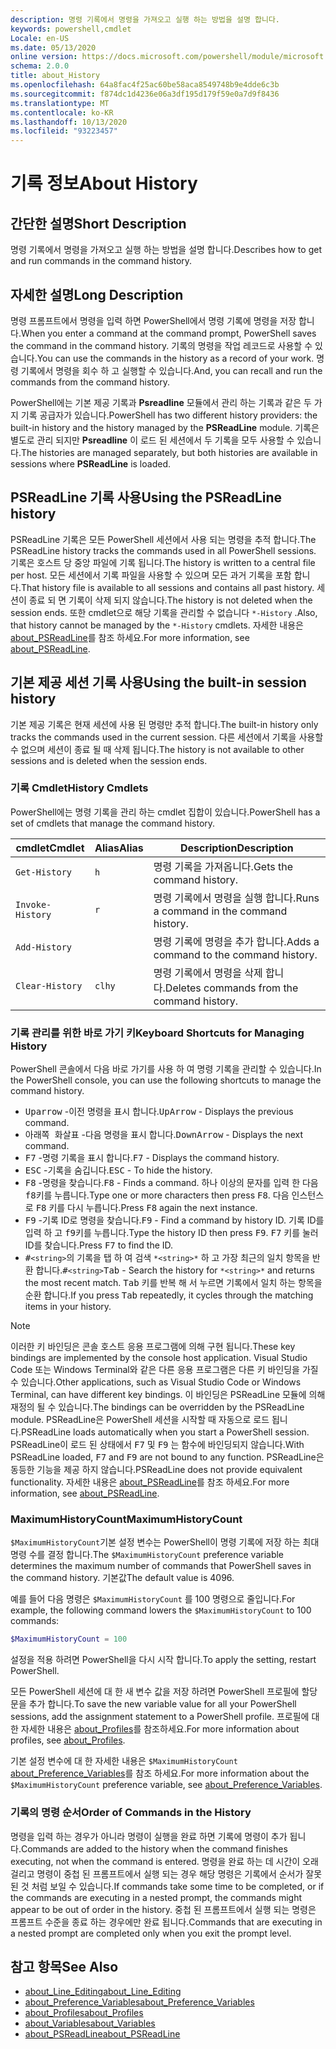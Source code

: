 ```yaml
---
description: 명령 기록에서 명령을 가져오고 실행 하는 방법을 설명 합니다.
keywords: powershell,cmdlet
Locale: en-US
ms.date: 05/13/2020
online version: https://docs.microsoft.com/powershell/module/microsoft.powershell.core/about/about_history?view=powershell-5.1&WT.mc_id=ps-gethelp
schema: 2.0.0
title: about_History
ms.openlocfilehash: 64a8fac4f25ac60be58aca8549748b9e4dde6c3b
ms.sourcegitcommit: f874dc1d4236e06a3df195d179f59e0a7d9f8436
ms.translationtype: MT
ms.contentlocale: ko-KR
ms.lasthandoff: 10/13/2020
ms.locfileid: "93223457"
---
```

# <a name="about-history"></a><span data-ttu-id="5ae86-104">기록 정보</span><span class="sxs-lookup"><span data-stu-id="5ae86-104">About History</span></span>

## <a name="short-description"></a><span data-ttu-id="5ae86-105">간단한 설명</span><span class="sxs-lookup"><span data-stu-id="5ae86-105">Short Description</span></span>
<span data-ttu-id="5ae86-106">명령 기록에서 명령을 가져오고 실행 하는 방법을 설명 합니다.</span><span class="sxs-lookup"><span data-stu-id="5ae86-106">Describes how to get and run commands in the command history.</span></span>

## <a name="long-description"></a><span data-ttu-id="5ae86-107">자세한 설명</span><span class="sxs-lookup"><span data-stu-id="5ae86-107">Long Description</span></span>

<span data-ttu-id="5ae86-108">명령 프롬프트에서 명령을 입력 하면 PowerShell에서 명령 기록에 명령을 저장 합니다.</span><span class="sxs-lookup"><span data-stu-id="5ae86-108">When you enter a command at the command prompt, PowerShell saves the command in the command history.</span></span> <span data-ttu-id="5ae86-109">기록의 명령을 작업 레코드로 사용할 수 있습니다.</span><span class="sxs-lookup"><span data-stu-id="5ae86-109">You can use the commands in the history as a record of your work.</span></span> <span data-ttu-id="5ae86-110">명령 기록에서 명령을 회수 하 고 실행할 수 있습니다.</span><span class="sxs-lookup"><span data-stu-id="5ae86-110">And, you can recall and run the commands from the command history.</span></span>

<span data-ttu-id="5ae86-111">PowerShell에는 기본 제공 기록과 **Psreadline** 모듈에서 관리 하는 기록과 같은 두 가지 기록 공급자가 있습니다.</span><span class="sxs-lookup"><span data-stu-id="5ae86-111">PowerShell has two different history providers: the built-in history and the history managed by the **PSReadLine** module.</span></span> <span data-ttu-id="5ae86-112">기록은 별도로 관리 되지만 **Psreadline** 이 로드 된 세션에서 두 기록을 모두 사용할 수 있습니다.</span><span class="sxs-lookup"><span data-stu-id="5ae86-112">The histories are managed separately, but both histories are available in sessions where **PSReadLine** is loaded.</span></span>

## <a name="using-the-psreadline-history"></a><span data-ttu-id="5ae86-113">PSReadLine 기록 사용</span><span class="sxs-lookup"><span data-stu-id="5ae86-113">Using the PSReadLine history</span></span>

<span data-ttu-id="5ae86-114">PSReadLine 기록은 모든 PowerShell 세션에서 사용 되는 명령을 추적 합니다.</span><span class="sxs-lookup"><span data-stu-id="5ae86-114">The PSReadLine history tracks the commands used in all PowerShell sessions.</span></span>
<span data-ttu-id="5ae86-115">기록은 호스트 당 중앙 파일에 기록 됩니다.</span><span class="sxs-lookup"><span data-stu-id="5ae86-115">The history is written to a central file per host.</span></span> <span data-ttu-id="5ae86-116">모든 세션에서 기록 파일을 사용할 수 있으며 모든 과거 기록을 포함 합니다.</span><span class="sxs-lookup"><span data-stu-id="5ae86-116">That history file is available to all sessions and contains all past history.</span></span> <span data-ttu-id="5ae86-117">세션이 종료 되 면 기록이 삭제 되지 않습니다.</span><span class="sxs-lookup"><span data-stu-id="5ae86-117">The history is not deleted when the session ends.</span></span> <span data-ttu-id="5ae86-118">또한 cmdlet으로 해당 기록을 관리할 수 없습니다 `*-History` .</span><span class="sxs-lookup"><span data-stu-id="5ae86-118">Also, that history cannot be managed by the `*-History` cmdlets.</span></span> <span data-ttu-id="5ae86-119">자세한 내용은 [about_PSReadLine](../../PSReadLine/About/about_PSReadLine.md)를 참조 하세요.</span><span class="sxs-lookup"><span data-stu-id="5ae86-119">For more information, see [about_PSReadLine](../../PSReadLine/About/about_PSReadLine.md).</span></span>

## <a name="using-the-built-in-session-history"></a><span data-ttu-id="5ae86-120">기본 제공 세션 기록 사용</span><span class="sxs-lookup"><span data-stu-id="5ae86-120">Using the built-in session history</span></span>

<span data-ttu-id="5ae86-121">기본 제공 기록은 현재 세션에 사용 된 명령만 추적 합니다.</span><span class="sxs-lookup"><span data-stu-id="5ae86-121">The built-in history only tracks the commands used in the current session.</span></span> <span data-ttu-id="5ae86-122">다른 세션에서 기록을 사용할 수 없으며 세션이 종료 될 때 삭제 됩니다.</span><span class="sxs-lookup"><span data-stu-id="5ae86-122">The history is not available to other sessions and is deleted when the session ends.</span></span>

### <a name="history-cmdlets"></a><span data-ttu-id="5ae86-123">기록 Cmdlet</span><span class="sxs-lookup"><span data-stu-id="5ae86-123">History Cmdlets</span></span>

<span data-ttu-id="5ae86-124">PowerShell에는 명령 기록을 관리 하는 cmdlet 집합이 있습니다.</span><span class="sxs-lookup"><span data-stu-id="5ae86-124">PowerShell has a set of cmdlets that manage the command history.</span></span>

| <span data-ttu-id="5ae86-125">cmdlet</span><span class="sxs-lookup"><span data-stu-id="5ae86-125">Cmdlet</span></span>           | <span data-ttu-id="5ae86-126">Alias</span><span class="sxs-lookup"><span data-stu-id="5ae86-126">Alias</span></span>  | <span data-ttu-id="5ae86-127">Description</span><span class="sxs-lookup"><span data-stu-id="5ae86-127">Description</span></span>                                |
| ---------------- | ------ | ------------------------------------------ |
| `Get-History`    | `h`    | <span data-ttu-id="5ae86-128">명령 기록을 가져옵니다.</span><span class="sxs-lookup"><span data-stu-id="5ae86-128">Gets the command history.</span></span>                  |
| `Invoke-History` | `r`    | <span data-ttu-id="5ae86-129">명령 기록에서 명령을 실행 합니다.</span><span class="sxs-lookup"><span data-stu-id="5ae86-129">Runs a command in the command history.</span></span>     |
| `Add-History`    |        | <span data-ttu-id="5ae86-130">명령 기록에 명령을 추가 합니다.</span><span class="sxs-lookup"><span data-stu-id="5ae86-130">Adds a command to the command history.</span></span>     |
| `Clear-History`  | `clhy` | <span data-ttu-id="5ae86-131">명령 기록에서 명령을 삭제 합니다.</span><span class="sxs-lookup"><span data-stu-id="5ae86-131">Deletes commands from the command history.</span></span> |

### <a name="keyboard-shortcuts-for-managing-history"></a><span data-ttu-id="5ae86-132">기록 관리를 위한 바로 가기 키</span><span class="sxs-lookup"><span data-stu-id="5ae86-132">Keyboard Shortcuts for Managing History</span></span>

<span data-ttu-id="5ae86-133">PowerShell 콘솔에서 다음 바로 가기를 사용 하 여 명령 기록을 관리할 수 있습니다.</span><span class="sxs-lookup"><span data-stu-id="5ae86-133">In the PowerShell console, you can use the following shortcuts to manage the command history.</span></span>

- <span data-ttu-id="5ae86-134"><kbd>Uparrow</kbd> -이전 명령을 표시 합니다.</span><span class="sxs-lookup"><span data-stu-id="5ae86-134"><kbd>UpArrow</kbd> - Displays the previous command.</span></span>
- <span data-ttu-id="5ae86-135"><kbd>아래쪽 화살표</kbd> -다음 명령을 표시 합니다.</span><span class="sxs-lookup"><span data-stu-id="5ae86-135"><kbd>DownArrow</kbd> - Displays the next command.</span></span>
- <span data-ttu-id="5ae86-136"><kbd>F7</kbd> -명령 기록을 표시 합니다.</span><span class="sxs-lookup"><span data-stu-id="5ae86-136"><kbd>F7</kbd> - Displays the command history.</span></span>
- <span data-ttu-id="5ae86-137"><kbd>ESC</kbd> -기록을 숨깁니다.</span><span class="sxs-lookup"><span data-stu-id="5ae86-137"><kbd>ESC</kbd> - To hide the history.</span></span>
- <span data-ttu-id="5ae86-138"><kbd>F8</kbd> -명령을 찾습니다.</span><span class="sxs-lookup"><span data-stu-id="5ae86-138"><kbd>F8</kbd> - Finds a command.</span></span> <span data-ttu-id="5ae86-139">하나 이상의 문자를 입력 한 다음 <kbd>f8</kbd>키를 누릅니다.</span><span class="sxs-lookup"><span data-stu-id="5ae86-139">Type one or more characters then press <kbd>F8</kbd>.</span></span> <span data-ttu-id="5ae86-140">다음 인스턴스로 <kbd>F8</kbd> 키를 다시 누릅니다.</span><span class="sxs-lookup"><span data-stu-id="5ae86-140">Press <kbd>F8</kbd> again the next instance.</span></span>
- <span data-ttu-id="5ae86-141"><kbd>F9</kbd> -기록 ID로 명령을 찾습니다.</span><span class="sxs-lookup"><span data-stu-id="5ae86-141"><kbd>F9</kbd> - Find a command by history ID.</span></span> <span data-ttu-id="5ae86-142">기록 ID를 입력 하 고 <kbd>f9</kbd>키를 누릅니다.</span><span class="sxs-lookup"><span data-stu-id="5ae86-142">Type the history ID then press <kbd>F9</kbd>.</span></span> <span data-ttu-id="5ae86-143"><kbd>F7</kbd> 키를 눌러 ID를 찾습니다.</span><span class="sxs-lookup"><span data-stu-id="5ae86-143">Press <kbd>F7</kbd> to find the ID.</span></span>
- <span data-ttu-id="5ae86-144"><kbd>#</kbd>`<string>`</kbd>의 기록을 <kbd>탭</kbd> 하 여 검색 `*<string>*` 하 고 가장 최근의 일치 항목을 반환 합니다.</span><span class="sxs-lookup"><span data-stu-id="5ae86-144"><kbd>#</kbd>`<string>`</kbd><kbd>Tab</kbd> - Search the history for `*<string>*` and returns the most recent match.</span></span> <span data-ttu-id="5ae86-145"><kbd>Tab</kbd> 키를 반복 해 서 누르면 기록에서 일치 하는 항목을 순환 합니다.</span><span class="sxs-lookup"><span data-stu-id="5ae86-145">If you press <kbd>Tab</kbd> repeatedly, it cycles through the matching items in your history.</span></span>

> [!NOTE]
> <span data-ttu-id="5ae86-146">이러한 키 바인딩은 콘솔 호스트 응용 프로그램에 의해 구현 됩니다.</span><span class="sxs-lookup"><span data-stu-id="5ae86-146">These key bindings are implemented by the console host application.</span></span> <span data-ttu-id="5ae86-147">Visual Studio Code 또는 Windows Terminal와 같은 다른 응용 프로그램은 다른 키 바인딩을 가질 수 있습니다.</span><span class="sxs-lookup"><span data-stu-id="5ae86-147">Other applications, such as Visual Studio Code or Windows Terminal, can have different key bindings.</span></span> <span data-ttu-id="5ae86-148">이 바인딩은 PSReadLine 모듈에 의해 재정의 될 수 있습니다.</span><span class="sxs-lookup"><span data-stu-id="5ae86-148">The bindings can be overridden by the PSReadLine module.</span></span> <span data-ttu-id="5ae86-149">PSReadLine은 PowerShell 세션을 시작할 때 자동으로 로드 됩니다.</span><span class="sxs-lookup"><span data-stu-id="5ae86-149">PSReadLine loads automatically when you start a PowerShell session.</span></span>
> <span data-ttu-id="5ae86-150">PSReadLine이 로드 된 상태에서 <kbd>F7</kbd> 및 <kbd>F9</kbd> 는 함수에 바인딩되지 않습니다.</span><span class="sxs-lookup"><span data-stu-id="5ae86-150">With PSReadLine loaded, <kbd>F7</kbd> and <kbd>F9</kbd> are not bound to any function.</span></span> <span data-ttu-id="5ae86-151">PSReadLine은 동등한 기능을 제공 하지 않습니다.</span><span class="sxs-lookup"><span data-stu-id="5ae86-151">PSReadLine does not provide equivalent functionality.</span></span> <span data-ttu-id="5ae86-152">자세한 내용은 [about_PSReadLine](../../PSReadLine/About/about_PSReadLine.md)를 참조 하세요.</span><span class="sxs-lookup"><span data-stu-id="5ae86-152">For more information, see [about_PSReadLine](../../PSReadLine/About/about_PSReadLine.md).</span></span>

### <a name="maximumhistorycount"></a><span data-ttu-id="5ae86-153">MaximumHistoryCount</span><span class="sxs-lookup"><span data-stu-id="5ae86-153">MaximumHistoryCount</span></span>

<span data-ttu-id="5ae86-154">`$MaximumHistoryCount`기본 설정 변수는 PowerShell이 명령 기록에 저장 하는 최대 명령 수를 결정 합니다.</span><span class="sxs-lookup"><span data-stu-id="5ae86-154">The `$MaximumHistoryCount` preference variable determines the maximum number of commands that PowerShell saves in the command history.</span></span> <span data-ttu-id="5ae86-155">기본값</span><span class="sxs-lookup"><span data-stu-id="5ae86-155">The default value is</span></span>
4096.

<span data-ttu-id="5ae86-156">예를 들어 다음 명령은 `$MaximumHistoryCount` 를 100 명령으로 줄입니다.</span><span class="sxs-lookup"><span data-stu-id="5ae86-156">For example, the following command lowers the `$MaximumHistoryCount` to 100 commands:</span></span>

```powershell
$MaximumHistoryCount = 100
```

<span data-ttu-id="5ae86-157">설정을 적용 하려면 PowerShell을 다시 시작 합니다.</span><span class="sxs-lookup"><span data-stu-id="5ae86-157">To apply the setting, restart PowerShell.</span></span>

<span data-ttu-id="5ae86-158">모든 PowerShell 세션에 대 한 새 변수 값을 저장 하려면 PowerShell 프로필에 할당 문을 추가 합니다.</span><span class="sxs-lookup"><span data-stu-id="5ae86-158">To save the new variable value for all your PowerShell sessions, add the assignment statement to a PowerShell profile.</span></span> <span data-ttu-id="5ae86-159">프로필에 대한 자세한 내용은 [about_Profiles](about_Profiles.md)를 참조하세요.</span><span class="sxs-lookup"><span data-stu-id="5ae86-159">For more information about profiles, see [about_Profiles](about_Profiles.md).</span></span>

<span data-ttu-id="5ae86-160">기본 설정 변수에 대 한 자세한 내용은 `$MaximumHistoryCount` [about_Preference_Variables](about_Preference_Variables.md)를 참조 하세요.</span><span class="sxs-lookup"><span data-stu-id="5ae86-160">For more information about the `$MaximumHistoryCount` preference variable, see [about_Preference_Variables](about_Preference_Variables.md).</span></span>

### <a name="order-of-commands-in-the-history"></a><span data-ttu-id="5ae86-161">기록의 명령 순서</span><span class="sxs-lookup"><span data-stu-id="5ae86-161">Order of Commands in the History</span></span>

<span data-ttu-id="5ae86-162">명령을 입력 하는 경우가 아니라 명령이 실행을 완료 하면 기록에 명령이 추가 됩니다.</span><span class="sxs-lookup"><span data-stu-id="5ae86-162">Commands are added to the history when the command finishes executing, not when the command is entered.</span></span> <span data-ttu-id="5ae86-163">명령을 완료 하는 데 시간이 오래 걸리고 명령이 중첩 된 프롬프트에서 실행 되는 경우 해당 명령은 기록에서 순서가 잘못 된 것 처럼 보일 수 있습니다.</span><span class="sxs-lookup"><span data-stu-id="5ae86-163">If commands take some time to be completed, or if the commands are executing in a nested prompt, the commands might appear to be out of order in the history.</span></span> <span data-ttu-id="5ae86-164">중첩 된 프롬프트에서 실행 되는 명령은 프롬프트 수준을 종료 하는 경우에만 완료 됩니다.</span><span class="sxs-lookup"><span data-stu-id="5ae86-164">Commands that are executing in a nested prompt are completed only when you exit the prompt level.</span></span>

## <a name="see-also"></a><span data-ttu-id="5ae86-165">참고 항목</span><span class="sxs-lookup"><span data-stu-id="5ae86-165">See Also</span></span>

- [<span data-ttu-id="5ae86-166">about_Line_Editing</span><span class="sxs-lookup"><span data-stu-id="5ae86-166">about_Line_Editing</span></span>](about_Line_Editing.md)
- [<span data-ttu-id="5ae86-167">about_Preference_Variables</span><span class="sxs-lookup"><span data-stu-id="5ae86-167">about_Preference_Variables</span></span>](about_Preference_Variables.md)
- [<span data-ttu-id="5ae86-168">about_Profiles</span><span class="sxs-lookup"><span data-stu-id="5ae86-168">about_Profiles</span></span>](about_Profiles.md)
- [<span data-ttu-id="5ae86-169">about_Variables</span><span class="sxs-lookup"><span data-stu-id="5ae86-169">about_Variables</span></span>](about_Variables.md)
- [<span data-ttu-id="5ae86-170">about_PSReadLine</span><span class="sxs-lookup"><span data-stu-id="5ae86-170">about_PSReadLine</span></span>](../../PSReadLine/About/about_PSReadLine.md)
